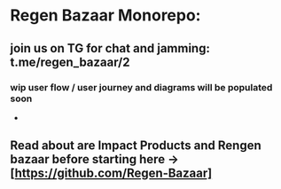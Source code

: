 # Regen Bazaar Monorepo: 

## join us on TG for chat and jamming: t.me/regen_bazaar/2 

### wip user flow / user journey and diagrams will be populated soon 
-
## Read about are Impact Products and Rengen bazaar before starting here -> [https://github.com/Regen-Bazaar]
